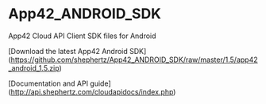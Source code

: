 App42_ANDROID_SDK
=================

App42 Cloud API Client SDK files for Android

[Download the latest App42 Android SDK] (https://github.com/shephertz/App42_ANDROID_SDK/raw/master/1.5/app42_android_1.5.zip)

[Documentation and API guide] (http://api.shephertz.com/cloudapidocs/index.php)
